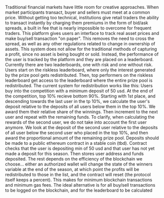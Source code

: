 Traditional financial markets have little room for creative approaches. When market participants transact, buyer and sellers must meet at a common price. 
Without getting too technical, institutions give retail traders the ability to transact instantly by charging them premiums in the form of bid/ask spreads,
a built in fee that is nearly impossible to overcome for frequent traders. 
This platform gives users an interface to track real asset prices and make buy/sell transaction "on paper". This removes the need to cross the spread,
as well as any other regulations related to change in ownership of assets. This system does not allow for the traditional methods of capturing a profit, since
no asset is being bought or sold. Instead, the performance of the user is tracked by the platform and they are placed on a leaderboard. 
Currently there are two leaderboards, one with risk and one without risk. Users start on the riskless leaderboard, where only the interest generated by the 
prize pool gets redistributed. Then, top performers on the riskless leaderboard get access to the leaderboard where the entire prize pool is redistributed. 
The current system for redistribution works like this:
Users buy into the competition with a minimum deposit of 50 usd. At the end of the competition, top 10% recieve bottom 90%. Starting with 1st place, and 
descending towards the last user in the tp 10%, we calculate the user's deposit relative to the deposits of all users below them in the top 10%. We award them
their relative share of the winnings. Then increment to the next user and repeat with the remaining funds. To clarify, when calculating the rewards of the 
second user, we do not take into account the first user anymore. We look at the deposit of the second user relative to the deposits of all user below the second
user who placed in the top 10%, and then award the proportional amount of the remaining prize pool. 
Deposits should be made to a public ethereum contract in a stable coin (tbd). Contract checks that the user is depositing min of 50 usd and that user has not 
yet made a deposit for this season. Then stores user address and funds deposited. The rest depends on the efficiency of the blockchain we choose... either 
an authorized wallet will change the state of the winners variable at the end of the season, at which point the profits will be redistributed to those in 
the list, and the contract will reset (the protocol itself keeps a percent). This makes for minimum blockchain transactions and minimum gas fees. 
The ideal alternative is for all buy/sell transactions to be logged on the blockchain, and for the leaderboard to be calculated 
